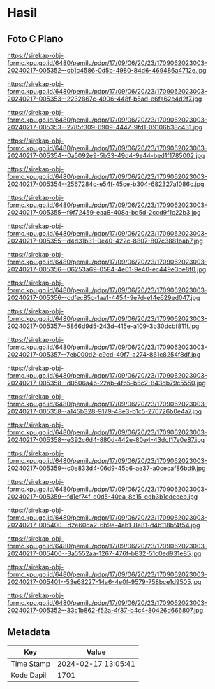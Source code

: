 # Hasil

## Foto C Plano

https://sirekap-obj-formc.kpu.go.id/6480/pemilu/pdpr/17/09/06/20/23/1709062023003-20240217-005352--cb1c4586-0d5b-4980-84d6-469486a4712e.jpg

https://sirekap-obj-formc.kpu.go.id/6480/pemilu/pdpr/17/09/06/20/23/1709062023003-20240217-005353--2232867c-4906-448f-b5ad-e6fa62e4d2f7.jpg

https://sirekap-obj-formc.kpu.go.id/6480/pemilu/pdpr/17/09/06/20/23/1709062023003-20240217-005353--2785f309-6909-4447-9fd1-09106b38c431.jpg

https://sirekap-obj-formc.kpu.go.id/6480/pemilu/pdpr/17/09/06/20/23/1709062023003-20240217-005354--0a5092e9-5b33-49d4-9e44-bed1f1785002.jpg

https://sirekap-obj-formc.kpu.go.id/6480/pemilu/pdpr/17/09/06/20/23/1709062023003-20240217-005354--2567284c-e54f-45ce-b304-682327a1086c.jpg

https://sirekap-obj-formc.kpu.go.id/6480/pemilu/pdpr/17/09/06/20/23/1709062023003-20240217-005355--f9f72459-eaa8-408a-bd5d-2ccd9f1c22b3.jpg

https://sirekap-obj-formc.kpu.go.id/6480/pemilu/pdpr/17/09/06/20/23/1709062023003-20240217-005355--d4d31b31-0e40-422c-8807-807c3881bab7.jpg

https://sirekap-obj-formc.kpu.go.id/6480/pemilu/pdpr/17/09/06/20/23/1709062023003-20240217-005356--06253a69-0584-4e01-9e40-ec449e3be8f0.jpg

https://sirekap-obj-formc.kpu.go.id/6480/pemilu/pdpr/17/09/06/20/23/1709062023003-20240217-005356--cdfec85c-1aa1-4454-9e7d-e14e629ed047.jpg

https://sirekap-obj-formc.kpu.go.id/6480/pemilu/pdpr/17/09/06/20/23/1709062023003-20240217-005357--5866d9d5-243d-415e-a109-3b30dcbf811f.jpg

https://sirekap-obj-formc.kpu.go.id/6480/pemilu/pdpr/17/09/06/20/23/1709062023003-20240217-005357--7eb000d2-c9cd-49f7-a274-861c8254f8df.jpg

https://sirekap-obj-formc.kpu.go.id/6480/pemilu/pdpr/17/09/06/20/23/1709062023003-20240217-005358--d0506a4b-22ab-4fb5-b5c2-843db79c5550.jpg

https://sirekap-obj-formc.kpu.go.id/6480/pemilu/pdpr/17/09/06/20/23/1709062023003-20240217-005358--a145b328-9179-48e3-b1c5-270726b0e4a7.jpg

https://sirekap-obj-formc.kpu.go.id/6480/pemilu/pdpr/17/09/06/20/23/1709062023003-20240217-005358--e392c6d4-880d-442e-80e4-43dcf17e0e87.jpg

https://sirekap-obj-formc.kpu.go.id/6480/pemilu/pdpr/17/09/06/20/23/1709062023003-20240217-005359--c0e833d4-06d9-45b6-ae37-a0cecaf86bd9.jpg

https://sirekap-obj-formc.kpu.go.id/6480/pemilu/pdpr/17/09/06/20/23/1709062023003-20240217-005359--fd1ef74f-d0d5-40ea-8c15-edb3b1cdeeeb.jpg

https://sirekap-obj-formc.kpu.go.id/6480/pemilu/pdpr/17/09/06/20/23/1709062023003-20240217-005400--d2e60da2-6b9e-4ab1-8e81-d4b118bf4f54.jpg

https://sirekap-obj-formc.kpu.go.id/6480/pemilu/pdpr/17/09/06/20/23/1709062023003-20240217-005400--3a5552aa-1267-476f-b832-51c0ed931e85.jpg

https://sirekap-obj-formc.kpu.go.id/6480/pemilu/pdpr/17/09/06/20/23/1709062023003-20240217-005401--53e68227-14a6-4e0f-9579-758bce1d9505.jpg

https://sirekap-obj-formc.kpu.go.id/6480/pemilu/pdpr/17/09/06/20/23/1709062023003-20240217-005352--33c1b862-f52a-4f37-b4c4-80426d666807.jpg


## Metadata

| Key        | Value               |
| ---------- | ------------------- |
| Time Stamp | 2024-02-17 13:05:41 |
| Kode Dapil | 1701                |



